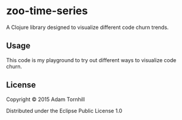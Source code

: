 # zoo-time-series

A Clojure library designed to visualize different code churn trends.

## Usage

This code is my playground to try out different ways to visualize code churn.

## License

Copyright © 2015 Adam Tornhill

Distributed under the Eclipse Public License 1.0
